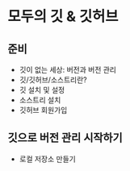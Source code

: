 # 모두의 깃 & 깃허브

## 준비

- 깃이 없는 세상: 버전과 버전 관리
- 깃/깃허브/소스트리란?
- 깃 설치 및 설정
- 소스트리 설치
- 깃허브 회원가입

## 깃으로 버전 관리 시작하기

- 로컬 저장소 만들기
